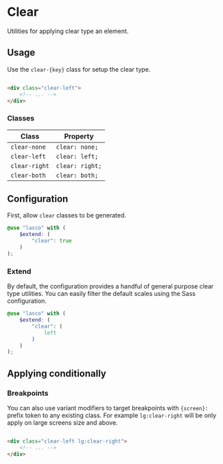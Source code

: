 # Clear

Utilities for applying clear type an element.

## Usage

Use the `clear-{key}` class for setup the clear type.

```html

<div class="clear-left">
    <!-- ... -->
</div>
```

### Classes

| Class         | Property        |
|---------------|-----------------|
| `clear-none`  | `clear: none;`  |
| `clear-left`  | `clear: left;`  |
| `clear-right` | `clear: right;` |
| `clear-both`  | `clear: both;`  |

## Configuration

First, allow `clear` classes to be generated.

```scss
@use "lasco" with (
    $extend: (
        "clear": true
    )
);
```

### Extend

By default, the configuration provides a handful of general purpose clear type utilities. You can easily filter the
default scales using the Sass configuration.

```scss
@use "lasco" with (
    $extend: (
        "clear": (
            left
        )
    )
);
```

## Applying conditionally

### Breakpoints

You can also use variant modifiers to target breakpoints with `{screen}:` prefix token to any existing class. For
example `lg:clear-right` will be only apply on large screens size and above.

```html

<div class="clear-left lg:clear-right">
    <!-- ... -->
</div>
```
